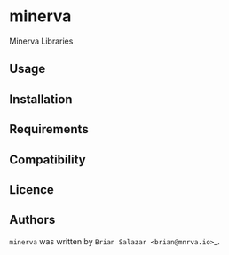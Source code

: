 minerva
=======

Minerva Libraries

Usage
-----

Installation
------------

Requirements
------------

Compatibility
-------------

Licence
-------

Authors
-------

`minerva` was written by `Brian Salazar <brian@mnrva.io>`_.
